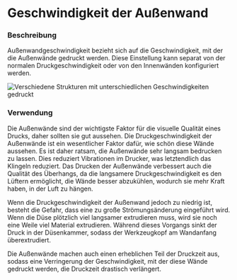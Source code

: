 Geschwindigkeit der Außenwand
====
### **Beschreibung**
Außenwandgeschwindigkeit bezieht sich auf die Geschwindigkeit, mit der die Außenwände gedruckt werden. Diese Einstellung kann separat von der normalen Druckgeschwindigkeit oder von den Innenwänden konfiguriert werden.

![Verschiedene Strukturen mit unterschiedlichen Geschwindigkeiten gedruckt](../images/speed_difference.png)

### **Verwendung**
Die Außenwände sind der wichtigste Faktor für die visuelle Qualität eines Drucks, daher sollten sie gut aussehen. Die Druckgeschwindigkeit der Außenwände ist ein wesentlicher Faktor dafür, wie schön diese Wände aussehen. Es ist daher ratsam, die Außenwände sehr langsam bedrucken zu lassen. Dies reduziert Vibrationen im Drucker, was letztendlich das Klingeln reduziert. Das Drucken der Außenwände verbessert auch die Qualität des Überhangs, da die langsamere Druckgeschwindigkeit es den Lüftern ermöglicht, die Wände besser abzukühlen, wodurch sie mehr Kraft haben, in der Luft zu hängen.

Wenn die Druckgeschwindigkeit der Außenwand jedoch zu niedrig ist, besteht die Gefahr, dass eine zu große Strömungsänderung eingeführt wird. Wenn die Düse plötzlich viel langsamer extrudieren muss, wird sie noch eine Weile viel Material extrudieren. Während dieses Vorgangs sinkt der Druck in der Düsenkammer, sodass der Werkzeugkopf am Wandanfang überextrudiert.

Die Außenwände machen auch einen erheblichen Teil der Druckzeit aus, sodass eine Verringerung der Geschwindigkeit, mit der diese Wände gedruckt werden, die Druckzeit drastisch verlängert.